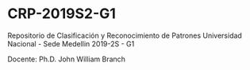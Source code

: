 # CRP-2019S2-G1

Repositorio de Clasificación y Reconocimiento de Patrones
Universidad Nacional - Sede Medellin
2019-2S - G1

Docente: Ph.D. John William Branch
